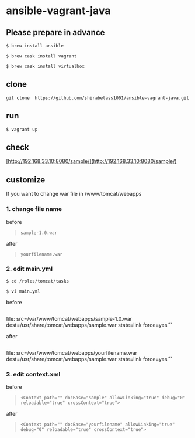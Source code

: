 # ansible-vagrant-java


## Please prepare in advance

```$ brew install ansible```

```$ brew cask install vagrant```

```$ brew cask install virtualbox```

## clone

```git clone  https://github.com/shirabelass1001/ansible-vagrant-java.git```

## run

```$ vagrant up```

## check

[http://192.168.33.10:8080/sample/](http://192.168.33.10:8080/sample/)

## customize

If you want to change war file in /www/tomcat/webapps

### 1. change file name

before
> ```sample-1.0.war```

after
> ```yourfilename.war```

### 2. edit main.yml

```$ cd /roles/tomcat/tasks```

```$ vi main.yml```

before
> ```- name: symbolic link to war file
  file: src=/var/www/tomcat/webapps/sample-1.0.war dest=/usr/share/tomcat/webapps/sample.war state=link force=yes```

after
> ```- name: symbolic link to war file
  file: src=/var/www/tomcat/webapps/yourfilename.war dest=/usr/share/tomcat/webapps/sample.war state=link force=yes```

### 3. edit context.xml
before
> ```<Context path="" docBase="sample" allowLinking="true" debug="0" reloadable="true" crossContext="true">```

after
> ```<Context path="" docBase="yourfilename" allowLinking="true" debug="0" reloadable="true" crossContext="true">```
